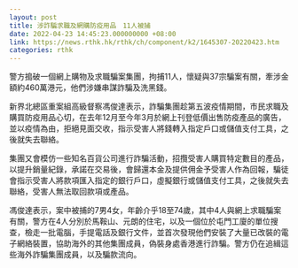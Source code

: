 ```yaml
---
layout: post
title: 涉詐騙求職及網購防疫用品　11人被捕
date: 2022-04-23 14:45:23.000000000 +08:00
link: https://news.rthk.hk/rthk/ch/component/k2/1645307-20220423.htm
categories: rthk
---
```


警方搗破一個網上購物及求職騙案集團，拘捕11人，懷疑與37宗騙案有關，牽涉金額約460萬港元，他們涉嫌串謀詐騙及洗黑錢。

新界北總區重案組高級督察馮俊達表示，詐騙集團趁第五波疫情期間，市民求職及購買防疫用品心切，在去年12月至今年3月於網上刊登低價出售防疫產品的廣告，並以疫情為由，拒絕見面交收，指示受害人將錢轉入指定戶口或儲值支付工具，之後就失去聯絡。

集團又會模仿一些知名百貨公司進行詐騙活動，招攬受害人購買特定數目的產品，以提升銷量紀錄，承諾在交易後，會歸還本金及提供佣金予受害人作為回報，騙徒會指示受害人將款項匯入指定的銀行戶口，虛擬銀行或儲值支付工具，之後就失去聯絡，受害人無法取回款項或產品。

馮俊達表示，案中被捕的7男4女，年齡介乎18至74歲，其中4人與網上求職騙案有關，警方在4人分別於馬鞍山、元朗的住宅，以及一個位於屯門工廈的單位搜查，檢走一批電腦，手提電話及銀行文件，並首次發現他們安裝了大量已改裝的電子網絡裝置，協助海外的其他集團成員，偽裝身處香港進行詐騙。警方仍在追緝這些海外詐騙集團成員，以及騙款流向。
